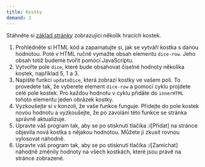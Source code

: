 ```yaml
---
title: Kostky
demand: 3
---
```


Stáhněte si [základ stránky](../assets/kostky-zadani.zip) zobrazující několik hracích kostek.

1. Prohlédněte si HTML kód a zapamatujte si, jak se vytváří kostka s danou hodnotou. Poté v HTML ručně vymažte obsah elementu `dice-row`. Jeho obsah totiž budeme tvořit pomocí JavaScriptu.
1. Vytvořte pole `dice`, které bude obsahovat číselné hodnoty několika kostek, například 5, 1 a 3.
1. Napište funkci `updateDice`, která zobrazí kostky ve vašem poli. To provedete tak, že vyberete element `dice-row` a pomocí cyklu projdete celé pole kostek. Pro každou hodnotu v cyklu přidáte do `innerHTML` tohoto elementu jeden obrázek kostky.
1. Vyzkoušejte si v konzoli, že vaše funkce funguje. Přidejte do pole kostek novou hodnotu a vyzkoušejte, že po zavolání této funkce se stránka správně aktualizuje.
1. Upravte váš program tak, aby se po stisknutí tlačíka :i[Přidat] na stránce objevila nová kostka s nějakou hodnotou. Můžete ji zkusit rovnou vylosovat náhodně.
1. Upravte váš program tak, aby se po stisknutí tlačíka :i[Zamíchat] náhodně změnily hodnoty na všech kostkách, které jsou právě na stránce zobrazené.
